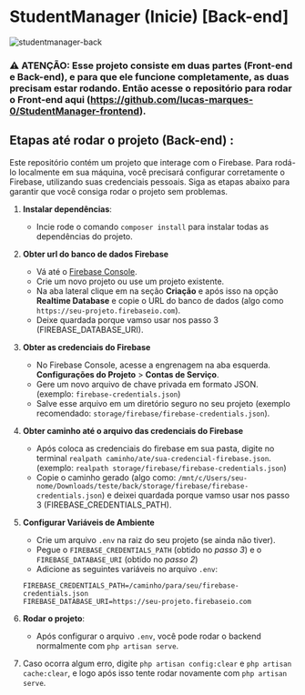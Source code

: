 # StudentManager (Inicie) [Back-end]

![studentmanager-back](https://github.com/user-attachments/assets/aa4512b5-e48b-4d3f-9ed0-5a3cf36f6beb)

### ⚠️ ATENÇÃO: Esse projeto consiste em duas partes (Front-end e Back-end), e para que ele funcione completamente, as duas precisam estar rodando. Então acesse o repositório para rodar o Front-end aqui (https://github.com/lucas-marques-0/StudentManager-frontend). 

## Etapas até rodar o projeto (Back-end) :

Este repositório contém um projeto que interage com o Firebase. Para rodá-lo localmente em sua máquina, você precisará configurar corretamente o Firebase, utilizando suas credenciais pessoais. Siga as etapas abaixo para garantir que você consiga rodar o projeto sem problemas.

1. **Instalar dependências**:
   
   - Incie rode o comando `composer install` para instalar todas as dependências do projeto.

2. **Obter url do banco de dados Firebase**
   
   - Vá até o [Firebase Console](https://console.firebase.google.com/).
   - Crie um novo projeto ou use um projeto existente.
   - Na aba lateral clique em na seção **Criação** e após isso na opção **Realtime Database** e copie o URL do banco de dados (algo como `https://seu-projeto.firebaseio.com`).
   - Deixe quardada porque vamso usar nos passo 3 (FIREBASE_DATABASE_URI).

3. **Obter as credenciais do Firebase**

   - No Firebase Console, acesse a engrenagem na aba esquerda. **Configurações do Projeto** > **Contas de Serviço**.
   - Gere um novo arquivo de chave privada em formato JSON. (exemplo: `firebase-credentials.json`)
   - Salve esse arquivo em um diretório seguro no seu projeto (exemplo recomendado: `storage/firebase/firebase-credentials.json`).

4. **Obter caminho até o arquivo das credenciais do Firebase**
   
   - Após coloca as credenciais do firebase em sua pasta, digite no terminal `realpath caminho/ate/sua-credencial-firebase.json`. (exemplo: `realpath storage/firebase/firebase-credentials.json`)
   - Copie o caminho gerado (algo como: `/mnt/c/Users/seu-nome/Downloads/teste/back/storage/firebase/firebase-credentials.json`) e deixei quardada porque vamso usar nos passo 3 (FIREBASE_CREDENTIALS_PATH).
   
5. **Configurar Variáveis de Ambiente**

   - Crie um arquivo `.env` na raiz do seu projeto (se ainda não tiver).
   - Pegue o `FIREBASE_CREDENTIALS_PATH` (obtido no *passo 3*) e o `FIREBASE_DATABASE_URI` (obtido no *passo 2*)
   - Adicione as seguintes variáveis no arquivo `.env`:

   ```env
   FIREBASE_CREDENTIALS_PATH=/caminho/para/seu/firebase-credentials.json
   FIREBASE_DATABASE_URI=https://seu-projeto.firebaseio.com

6. **Rodar o projeto**:
   - Após configurar o arquivo `.env`, você pode rodar o backend normalmente com `php artisan serve`.
  
7. Caso ocorra algum erro, digite `php artisan config:clear` e `php artisan cache:clear`, e logo após isso tente rodar novamente com `php artisan serve`.

